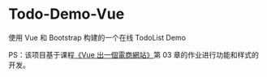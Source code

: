 # Todo-Demo-Vue
使用 Vue 和 Bootstrap 构建的一个在线 TodoList Demo

PS：该项目基于课程[《Vue 出一個電商網站》](https://www.udemy.com/course/vue-hexschool/)第 03 章的作业进行功能和样式的开发。